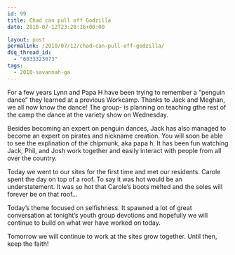 ```yaml
---
id: 99
title: Chad can pull off Godzilla
date: 2010-07-12T23:20:16+00:00

layout: post
permalink: /2010/07/12/chad-can-pull-off-godzilla/
dsq_thread_id:
  - "6033323073"
tags:
  - 2010-savannah-ga
---
```

For a few years Lynn and Papa H have been trying to remember a &#8220;penguin dance&#8221; they learned at a previous Workcamp. Thanks to Jack and Meghan, we all now know the dance! The group- is planning on teaching gthe rest of the camp the dance at the variety show on Wednesday.

Besides becoming an expert on penguin dances, Jack has also managed to become an expert on pirates and nickname creation. You will soon be able to see the explination of the chipmunk, aka papa h. It has been fun watching Jack, Phil, and Josh work together and easily interact with people from all over the country.

Today we went to our sites for the first time and met our residents. Carole spent the day on top of a roof. To say it was hot would be an understatement. It was so hot that Carole&#8217;s boots melted and the soles will forever be on that roof&#8230;

Today&#8217;s theme focused on selfishness. It spawned a lot of great conversation at tonight&#8217;s youth group devotions and hopefully we will continue to build on what wer have worked on today.

Tomorrow we will continue to work at the sites grow together. Until then, keep the faith!